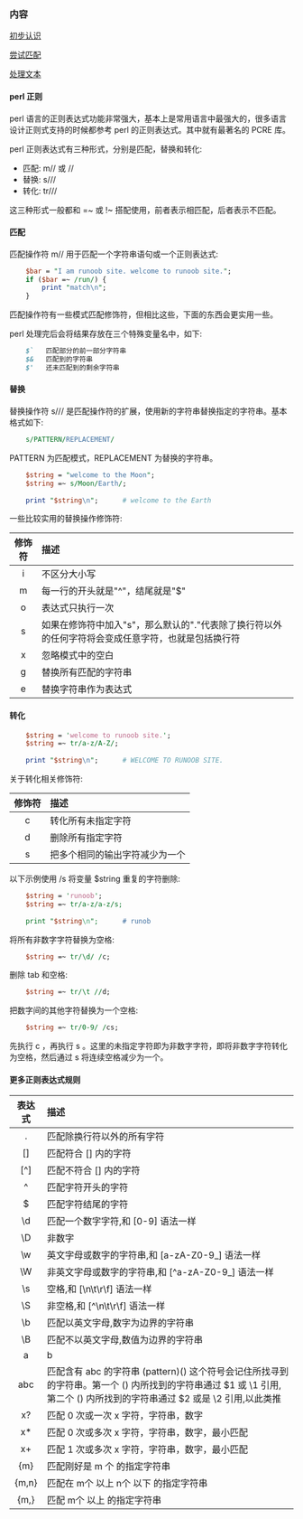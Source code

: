 
### 内容

[初步认识](regex初始认识.md)

[尝试匹配](regex尝试匹配.md)

[处理文本](regex处理文本.md)

#### perl 正则

perl 语言的正则表达式功能非常强大，基本上是常用语言中最强大的，很多语言设计正则式支持的时候都参考 perl 的正则表达式。其中就有最著名的 PCRE 库。


perl 正则表达式有三种形式，分别是匹配，替换和转化:

- 匹配: m// 或 //
- 替换: s///
- 转化: tr///

这三种形式一般都和 =~ 或 !~ 搭配使用，前者表示相匹配，后者表示不匹配。


#### 匹配

匹配操作符 m// 用于匹配一个字符串语句或一个正则表达式:
```pl
    $bar = "I am runoob site. welcome to runoob site.";
    if ($bar =~ /run/) {
        print "match\n";
    }
```

匹配操作符有一些模式匹配修饰符，但相比这些，下面的东西会更实用一些。

perl 处理完后会将结果存放在三个特殊变量名中，如下:
```pl
    $`   匹配部分的前一部分字符串
    $&   匹配到的字符串
    $'   还未匹配到的剩余字符串
```


#### 替换

替换操作符 s/// 是匹配操作符的扩展，使用新的字符串替换指定的字符串。基本格式如下:
```pl
    s/PATTERN/REPLACEMENT/
```
PATTERN 为匹配模式，REPLACEMENT 为替换的字符串。

```pl
    $string = "welcome to the Moon";
    $string =~ s/Moon/Earth/;
    
    print "$string\n";      # welcome to the Earth
```

一些比较实用的替换操作修饰符:

| 修饰符 | 描述 |
|:------:|:-----|
| i      | 不区分大小写 |
| m      | 每一行的开头就是"^"，结尾就是"$" |
| o      | 表达式只执行一次 |
| s      | 如果在修饰符中加入"s"，那么默认的"."代表除了换行符以外的任何字符将会变成任意字符，也就是包括换行符 |
| x      | 忽略模式中的空白 |
| g      | 替换所有匹配的字符串 |
| e      | 替换字符串作为表达式 |



#### 转化

```pl
    $string = 'welcome to runoob site.';
    $string =~ tr/a-z/A-Z/;
    
    print "$string\n";      # WELCOME TO RUNOOB SITE.
```

关于转化相关修饰符:

| 修饰符 | 描述 |
|:------:|:-----|
| c      | 转化所有未指定字符 |
| d      | 删除所有指定字符 |
| s      | 把多个相同的输出字符减少为一个 |

以下示例使用 /s 将变量 $string 重复的字符删除:
```pl
    $string = 'runoob';
    $string =~ tr/a-z/a-z/s;
    
    print "$string\n";      # runob
```

将所有非数字字符替换为空格:
```pl
    $string =~ tr/\d/ /c;
```

删除 tab 和空格:
```pl
    $string =~ tr/\t //d;
```

把数字间的其他字符替换为一个空格:
```pl
    $string =~ tr/0-9/ /cs;
```
先执行 c ，再执行 s 。这里的未指定字符即为非数字字符，即将非数字字符转化为空格，然后通过 s 将连续空格减少为一个。


#### 更多正则表达式规则

| 表达式 | 描述 |
|:------:|:-----|
|   .    |    匹配除换行符以外的所有字符 |
|   []   |    匹配符合 [] 内的字符 |
|   [^]  |    匹配不符合 [] 内的字符 |
|   ^    |    匹配字符开头的字符 |
|   $    |    匹配字符结尾的字符 |
|   \d   |    匹配一个数字字符,和 [0-9] 语法一样 |
|   \D   |    非数字 |
|   \w   |    英文字母或数字的字符串,和 [a-zA-Z0-9_] 语法一样 |
|   \W   |    非英文字母或数字的字符串,和 [^a-zA-Z0-9_] 语法一样 |
|   \s   |    空格,和 [\n\t\r\f] 语法一样 |
|   \S   |    非空格,和 [^\n\t\r\f] 语法一样 |
|   \b   |    匹配以英文字母,数字为边界的字符串 |
|   \B   |    匹配不以英文字母,数值为边界的字符串 |
|  a|b|c |    匹配符合a字符或是b字符或是c字符的字符串 |
|   abc  |    匹配含有 abc 的字符串 (pattern)() 这个符号会记住所找寻到的字符串。第一个 () 内所找到的字符串通过 $1 或 \1 引用,第二个 () 内所找到的字符串通过 $2 或是 \2 引用,以此类推 |
|   x?   |    匹配 0 次或一次 x 字符，字符串，数字 |
|   x*   |    匹配 0 次或多次 x 字符，字符串，数字，最小匹配 |
|   x+   |    匹配 1 次或多次 x 字符，字符串，数字，最小匹配 |
|   {m}  |    匹配刚好是 m 个 的指定字符串 |
| {m,n}  |    匹配在 m个 以上 n个 以下 的指定字符串 |
|   {m,} |    匹配 m个 以上 的指定字符串 |
